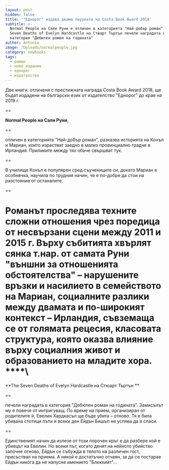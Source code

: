 ```yaml
---
layout: post
hidden: false
title: '"Еднорог" издава двама лауреати на Costa Book Award 2018'
subtitle: >-
  Normal People на Сали Руни е отличен в категорията "Най-добър роман", а The
  Seven Deaths of Evelyn Hardcastle на Стюарт Търтън печели наградата в
  категория "Дебютен роман на годината"
author: Antonia
image: /Uploads/normalpeople.jpg
category: newbooks
tags:
  - роман
  - ново издание
  - еднорог
  - издателство
---
```

Две книги, отличени с престижната награда Costa Book Award 2018, ще бъдат издадени на български език от издателство "Еднорог" до края на 2019 г.

\==

**Normal People на Сали Руни**, 

\==

отличен в категорията "Най-добър роман", разказва историята на Конъл и Мариан, които израстват заедно в малко провинциално градче в Ирландия. Приликите между тях обаче свършват тук. 

\==

В училище Конъл е популярен сред съучениците си, докато Мариан е особнячка, научила по трудния начин, че е по-добре да стои на разстояние от останалите. 

\==

Романът проследява техните сложни отношения чрез поредица от несвързани сцени между 2011 и 2015 г. Върху събитията хвърлят сянка т.нар. от самата Руни "външни за отношенията обстоятелства" – нарушените връзки и насилието в семейството на Мариан, социалните разлики между двамата и по-широкият контекст – Ирландия, съвземаща се от голямата рецесия, класовата структура, която оказва влияние върху социалния живот и образованието на младите хора.\
****\
==

**The Seven Deaths of Evelyn Hardcastle на Стюарт Търтън **

\==

печели наградата в категория "Дебютен роман на годината". Замисълът му е повече от интригуващ. По време на прием, организиран от родителите ѝ, Евелин Хардкасъл ще бъде убита – отново. Тя е била убивана стотици пъти и всеки ден Ейдън Бишъп не успява да я спаси. 

\==

Единственият начин да излезе от този порочен кръг е да разбере кой е убиецът на Евелин. Но всеки път, когато денят на нейното убийство започне отново, Ейдън се събужда в тялото на различен гост, присъствал на приема. А някой е достатъчно отчаян, за да се постарае Ейдън никога да не напусне имението "Блекхийт"...
